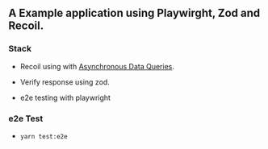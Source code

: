 ## A Example application using Playwirght, Zod and Recoil.

### Stack

- Recoil using with [Asynchronous Data Queries](https://recoiljs.org/docs/guides/asynchronous-data-queries).

- Verify response using zod.

- e2e testing with playwright

### e2e Test

- `yarn test:e2e`
